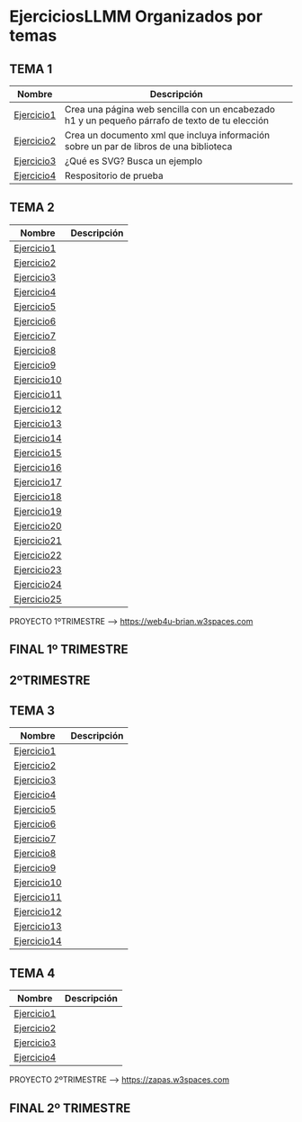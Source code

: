 # EjerciciosLLMM Organizados por temas
## TEMA 1
Nombre | Descripción
-------|------------
[Ejercicio1](/TEMA1/LMT1P1A1_BrianAlexander.html) | Crea una página web sencilla con un encabezado h1 y un pequeño párrafo de texto de tu elección
[Ejercicio2](/TEMA1/LMT1P1A2_BrianAlexander.xml) | Crea un documento xml que incluya información sobre un par de libros de una biblioteca
[Ejercicio3](/TEMA1/LMT1P1A3_BrianAlexander.html) | ¿Qué es SVG? Busca un ejemplo
[Ejercicio4](https://github.com/brianllj03/prueba) | Respositorio de prueba


## TEMA 2
Nombre | Descripción
-------|------------
[Ejercicio1](/TEMA1/LMT2P1A1_BrianAlexander.html) | 
[Ejercicio2](/TEMA1/LMT2P1A2_BrianAlexander.html) | 
[Ejercicio3](/TEMA1/LMT2P1A3_BrianAlexander.html) | 
[Ejercicio4](/TEMA1/LMT2P1A4_BrianAlexander.html) | 
[Ejercicio5](/TEMA1/LMT2P1A5_BrianAlexander.html) | 
[Ejercicio6](/TEMA1/LMT2P1A6_BrianAlexander.html) | 
[Ejercicio7](/TEMA1/LMT2P1A7_BrianAlexander.html) | 
[Ejercicio8](/TEMA1/LMT2P1A8_BrianAlexander/) | 
[Ejercicio9](/TEMA1/LMT2P1A9_BrianAlexander/) | 
[Ejercicio10](/TEMA1/LMT2P1A10_BrianAlexander.html) | 
[Ejercicio11](/TEMA1/LMT2P1A11_BrianAlexander.html) | 
[Ejercicio12](/TEMA1/LMT2P1A12_BrianAlexander.html) |
[Ejercicio13](/TEMA1/LMT2P1A13_BrianAlexander.html) |
[Ejercicio14](/TEMA1/LMT2P1A14_BrianAlexander.html) |
[Ejercicio15](/TEMA1/LMT2P1A15_BrianAlexander.html) |
[Ejercicio16](/TEMA1/LMT2P1A16_BrianAlexander.html) |
[Ejercicio17](/TEMA1/LMT2P1A17_BrianAlexander/) |
[Ejercicio18](/TEMA1/LMT2P1A18_BrianAlexander/) |
[Ejercicio19](/TEMA1/LMT2P1A19_BrianAlexander/) |
[Ejercicio20](/TEMA1/LMT2P1A20_BrianAlexander/) |
[Ejercicio21](/TEMA1/LMT2P1A21_BrianAlexander/) |
[Ejercicio22](/TEMA1/LMT2P1A22_BrianAlexander.html) |
[Ejercicio23](/TEMA1/LMT2P1A23_BrianAlexander.html) |
[Ejercicio24](/TEMA1/LMT2P1A24_BrianAlexander.html) |
[Ejercicio25](/TEMA1/LMT2P1A25_BrianAlexander/) |

PROYECTO 1ºTRIMESTRE --> https://web4u-brian.w3spaces.com

FINAL 1º TRIMESTRE
---------------------------------------------------------------------------------
2ºTRIMESTRE
--------------------
## TEMA 3
Nombre | Descripción
-------|------------
[Ejercicio1](/TEMA3/LMT3P1A1_BrianAlexander.html) | 
[Ejercicio2](/TEMA3/LMT3P1A2_BrianAlexander.html) | 
[Ejercicio3](/TEMA3/LMT3P1A3_BrianAlexander/) | 
[Ejercicio4](/TEMA3/LMT3P1A4_BrianAlexander/) | 
[Ejercicio5](/TEMA3/LMT3P1A5_BrianAlexander.html) |
[Ejercicio6](/TEMA3/LMT3P2A1_BrianAlexander.html) | 
[Ejercicio7](/TEMA3/LMT3P2A2_BrianAlexander/) | 
[Ejercicio8](/TEMA3/LMT3P2A3_BrianAlexander/) | 
[Ejercicio9](/TEMA3/LMT3P2A4_BrianAlexander.html) | 
[Ejercicio10](/TEMA3/LMT3P2A5_BrianAlexander.html) |
[Ejercicio11](/TEMA3/LMT3P2A8_BrianAlexander.html) | 
[Ejercicio12](/TEMA3/LMT3P2A9_BrianAlexander.html) | 
[Ejercicio13](/TEMA3/LMT3P2A10_BrianAlexander/) | 
[Ejercicio14](/TEMA3/LMT3P2A11_BrianAlexander/) | 

## TEMA 4

Nombre | Descripción
-------|------------
[Ejercicio1](/TEMA3/LMT4P1A1_BrianAlexander.html) | 
[Ejercicio2](/TEMA3/LMT4P1A2_BrianAlexander.html) | 
[Ejercicio3](/TEMA3/LMT4P1A3_BrianAlexander.html) | 
[Ejercicio4](/TEMA3/LMT4P1A4_BrianAlexander.html) | 

PROYECTO 2ºTRIMESTRE --> https://zapas.w3spaces.com

FINAL 2º TRIMESTRE
---------------------------------------------------------------------------------
